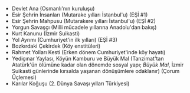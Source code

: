 * Devlet Ana (Osmanlı'nın kuruluşu)
* Esir Şehrin İnsanları (Mutarake yılları İstanbul'u) (EŞİ #1)
* Esir Şehrin Mahpusu (Mutarakere yılları İstanbul'u) (EŞİ #2)
* Yorgun Savaşçı (Milli mücadele yıllarına Anadolu'dan bakış)
* Kurt Kanunu (İzmir Suikasti)
* Yol Ayrımı (Cumhuriyet'in ilk yılları) (EŞİ #3)
* Bozkırdaki Çekirdek (Köy enstitüleri)
* Rahmet Yolları Kesti (Erken dönem Cumhuriyet'inde köy hayatı)
* Yediçınar Yaylası, Köyün Kamburu ve Büyük Mal (Tanzimat'tan
  Atatürk'ün ölümüne kadar olan dönemde sosyal yapı; *Büyük Mal*,
  İzmir Suikasti günlerinde kırsalda yaşanan dönüşümlere odaklanır)
  (Çorum Üçlemesi)
* Karılar Koğuşu (2. Dünya Savaşı yılları Türkiyesi)
